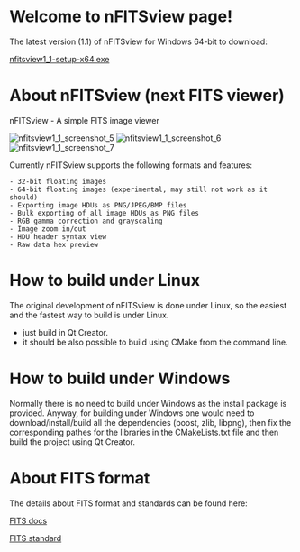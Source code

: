 # Welcome to nFITSview page!

The latest version (1.1) of nFITSview for Windows 64-bit to download:

[nfitsview1_1-setup-x64.exe](https://github.com/surhh/nfitsview/releases/download/v1.1/nfitsview1_1-setup-x64.exe)

# About nFITSview  (next FITS viewer)
nFITSview - A simple FITS image viewer

![nfitsview1_1_screenshot_5](https://user-images.githubusercontent.com/109148999/180640402-b17321d1-2002-4112-81db-3fd0c16e0b8f.png)
![nfitsview1_1_screenshot_6](https://user-images.githubusercontent.com/109148999/180640403-01bed71b-ae8b-4fdd-aa3b-2d104e64ea56.png)
![nfitsview1_1_screenshot_7](https://user-images.githubusercontent.com/109148999/180741392-779ce687-e1a1-4937-a806-0b9de9a6c3c7.png)


Currently nFITSview supports the following formats and features:

    - 32-bit floating images
    - 64-bit floating images (experimental, may still not work as it should)
    - Exporting image HDUs as PNG/JPEG/BMP files
    - Bulk exporting of all image HDUs as PNG files
    - RGB gamma correction and grayscaling
    - Image zoom in/out
    - HDU header syntax view
    - Raw data hex preview
    
# How to build under Linux

The original development of nFITSview is done under Linux, so the easiest and the fastest way to build is under Linux.

- just build in Qt Creator. 
- it should be also possible to build using CMake from the command line.

# How to build under Windows

Normally there is no need to build under Windows as the install package is provided. 
Anyway, for building under Windows one would need to download/install/build all the dependencies (boost, zlib, libpng), then fix the
corresponding pathes for the libraries in the CMakeLists.txt file and then build the project using Qt Creator.

# About FITS format

The details about FITS format and standards can be found here:

[FITS docs](https://fits.gsfc.nasa.gov/fits_documentation.html)

[FITS standard](https://fits.gsfc.nasa.gov/fits_standard.html)

